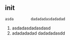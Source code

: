 ## init
    asda        dadadadasdadadad      
  1. asdadasdadasdasd
  2. adadadadad
															dadadadasdd	
